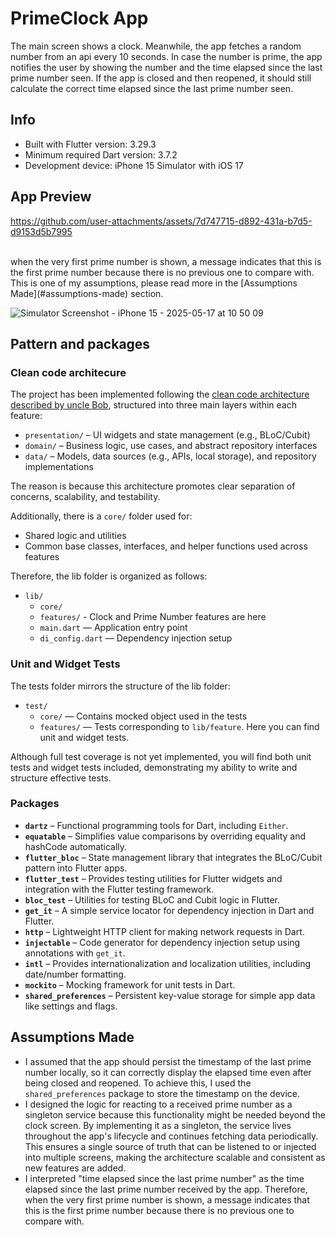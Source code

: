 # PrimeClock App

The main screen shows a clock. 
Meanwhile, the app fetches a random number from an api every 10 seconds. 
In case the number is prime, the app notifies the user by showing the number and the time elapsed since the last prime number seen. 
If the app is closed and then reopened, it should still calculate the correct time elapsed since the last prime number seen.

## Info

- Built with Flutter version: 3.29.3
- Minimum required Dart version: 3.7.2
- Development device: iPhone 15 Simulator with iOS 17

## App Preview

https://github.com/user-attachments/assets/7d747715-d892-431a-b7d5-d9153d5b7995

<br>
when the very first prime number is shown, a message indicates that this is the first prime number because there is no previous one to compare with. This is one of my assumptions, please read more in the [Assumptions Made](#assumptions-made) section.
<br>

![Simulator Screenshot - iPhone 15 - 2025-05-17 at 10 50 09](https://github.com/user-attachments/assets/df6f7c89-90ef-41ff-b21b-c9e9acc392c9)

## Pattern and packages

### Clean code architecure

The project has been implemented following the [clean code architecture described by uncle Bob](https://blog.cleancoder.com/uncle-bob/2012/08/13/the-clean-architecture.html), structured into three main layers within each feature:

- `presentation/` – UI widgets and state management (e.g., BLoC/Cubit)
- `domain/` – Business logic, use cases, and abstract repository interfaces
- `data/` – Models, data sources (e.g., APIs, local storage), and repository implementations

The reason is because this architecture promotes clear separation of concerns, scalability, and testability.

Additionally, there is a `core/` folder used for:

- Shared logic and utilities
- Common base classes, interfaces, and helper functions used across features

Therefore, the lib folder is organized as follows:

- `lib/`
  - `core/`
  - `features/` - Clock and Prime Number features are here
  - `main.dart` — Application entry point
  - `di_config.dart` — Dependency injection setup
 
### Unit and Widget Tests

The tests folder mirrors the structure of the lib folder:

- `test/`
  - `core/` — Contains mocked object used in the tests
  - `features/` — Tests corresponding to `lib/feature`. Here you can find unit and widget tests.
 
Although full test coverage is not yet implemented, you will find both unit tests and widget tests included, demonstrating my ability to write and structure effective tests.

### Packages

- **`dartz`** – Functional programming tools for Dart, including `Either`.
- **`equatable`** – Simplifies value comparisons by overriding equality and hashCode automatically.
- **`flutter_bloc`** – State management library that integrates the BLoC/Cubit pattern into Flutter apps.
- **`flutter_test`** – Provides testing utilities for Flutter widgets and integration with the Flutter testing framework.
- **`bloc_test`** – Utilities for testing BLoC and Cubit logic in Flutter.
- **`get_it`** – A simple service locator for dependency injection in Dart and Flutter.
- **`http`** – Lightweight HTTP client for making network requests in Dart.
- **`injectable`** – Code generator for dependency injection setup using annotations with `get_it`.
- **`intl`** – Provides internationalization and localization utilities, including date/number formatting.
- **`mockito`** – Mocking framework for unit tests in Dart.
- **`shared_preferences`** – Persistent key-value storage for simple app data like settings and flags.

## Assumptions Made

 - I assumed that the app should persist the timestamp of the last prime number locally, so it can correctly display the elapsed time even after being closed and reopened. To achieve this, I used the `shared_preferences` package to store the timestamp on the device.
 - I designed the logic for reacting to a received prime number as a singleton service because this functionality might be needed beyond the clock screen. By implementing it as a singleton, the service lives throughout the app's lifecycle and continues fetching data periodically. This ensures a single source of truth that can be listened to or injected into multiple screens, making the architecture scalable and consistent as new features are added.
 - I interpreted "time elapsed since the last prime number" as the time elapsed since the last prime number received by the app. Therefore, when the very first prime number is shown, a message indicates that this is the first prime number because there is no previous one to compare with.


